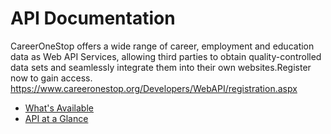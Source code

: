 # API Documentation

CareerOneStop offers a wide range of career, employment and education data as Web API Services, allowing third parties to obtain quality-controlled data sets and seamlessly integrate them into their own websites.Register now to gain access. https://www.careeronestop.org/Developers/WebAPI/registration.aspx

*   [What's Available](/whats-available.md)
*   [API at a Glance](/Api-at-a-glance.md)
